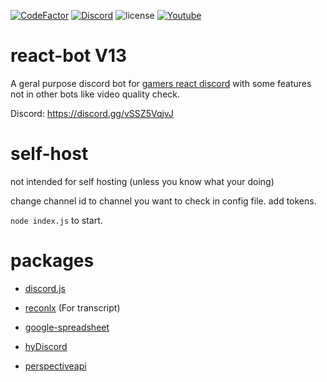 [![CodeFactor](https://www.codefactor.io/repository/github/rm20killer/react-bot/badge)](https://www.codefactor.io/repository/github/rm20killer/react-bot) 
[![Discord](https://img.shields.io/discord/629695220065239061?label=Online%20Members&logo=Discord)](https://discord.gg/gamersreact)
![license](https://img.shields.io/github/license/rm20killer/react-bot)
[![Youtube](https://img.shields.io/youtube/channel/subscribers/UCvInsdoSCTRGQNuXe7kMjhQ?style=social)](https://www.youtube.com/channel/UCvInsdoSCTRGQNuXe7kMjhQ)

# react-bot V13 
A geral purpose discord bot for [gamers react discord](https://discord.gg/vSSZ5VqjvJ) with some features not in other bots like video quality check.

Discord: https://discord.gg/vSSZ5VqjvJ
# self-host
not intended for self hosting (unless you know what your doing)

change channel id to channel you want to check in config file. 
add tokens. 

`node index.js` to start. 

# packages

* [discord.js](https://github.com/discordjs/discord.js)

* [reconlx](https://github.com/reconlx/reconlx-api) (For transcript)

* [google-spreadsheet](https://www.npmjs.com/package/google-spreadsheet)

* [hyDiscord](https://github.com/HyDiscord/HyDiscord)

* [perspectiveapi](https://www.perspectiveapi.com/)
